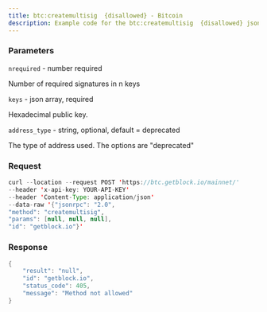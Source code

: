 ```yaml
---
title: btc:createmultisig  {disallowed} - Bitcoin
description: Example code for the btc:createmultisig  {disallowed} json-rpc method. Сomplete guide on how to use btc:createmultisig  {disallowed} json-rpc in GetBlock.io Web3 documentation.
---
```


### Parameters


`nrequired` - number required

Number of required signatures in n keys

`keys` - json array, required

Hexadecimal public key.

`address_type` - string, optional, default = deprecated

The type of address used. The options are "deprecated"

### Request

``` java
curl --location --request POST 'https://btc.getblock.io/mainnet/' 
--header 'x-api-key: YOUR-API-KEY' 
--header 'Content-Type: application/json' 
--data-raw '{"jsonrpc": "2.0",
"method": "createmultisig",
"params": [null, null, null],
"id": "getblock.io"}'
```

### Response

``` java
{
    "result": "null",
    "id": "getblock.io",
    "status_code": 405,
    "message": "Method not allowed"
}
```

